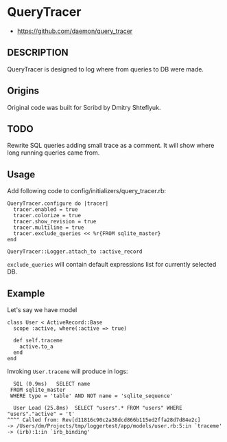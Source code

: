 # QueryTracer

* https://github.com/daemon/query_tracer

## DESCRIPTION

QueryTracer is designed to log where from queries to DB were made.

## Origins

Original code was built for Scribd by Dmitry Shteflyuk.

## TODO

Rewrite SQL queries adding small trace as a comment. It will show where long running queries came from.

## Usage

Add following code to config/initializers/query_tracer.rb:

    QueryTracer.configure do |tracer|
      tracer.enabled = true
      tracer.colorize = true
      tracer.show_revision = true
      tracer.multiline = true
      tracer.exclude_queries << %r{FROM sqlite_master}
    end

    QueryTracer::Logger.attach_to :active_record
    
`exclude_queries` will contain default expressions list for currently selected DB.

## Example

Let's say we have model

    class User < ActiveRecord::Base
      scope :active, where(:active => true)
      
      def self.traceme
        active.to_a
      end
    end

Invoking `User.traceme` will produce in logs:

      SQL (0.9ms)   SELECT name
     FROM sqlite_master
     WHERE type = 'table' AND NOT name = 'sqlite_sequence'
    
      User Load (25.8ms)  SELECT "users".* FROM "users" WHERE "users"."active" = 't'
    ^^^^ Called from: Rev[d11816c90c2a38dcd866b115ed2ffa28d7d84e2c]
    -> /Users/dm/Projects/tmp/loggertest/app/models/user.rb:5:in `traceme'
    -> (irb):1:in `irb_binding'
